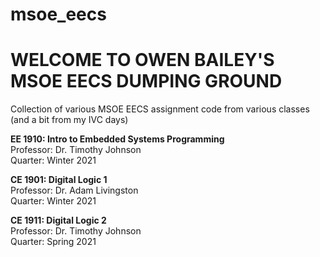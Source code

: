 # msoe_eecs
WELCOME TO OWEN BAILEY'S MSOE EECS DUMPING GROUND
=================================================

Collection of various MSOE EECS assignment code from various classes (and a bit from my IVC days)

**EE 1910: Intro to Embedded Systems Programming**  
Professor: Dr. Timothy Johnson  
Quarter: Winter 2021  

**CE 1901: Digital Logic 1**  
Professor: Dr. Adam Livingston  
Quarter: Winter 2021  

**CE 1911: Digital Logic 2**  
Professor: Dr. Timothy Johnson  
Quarter: Spring 2021  
